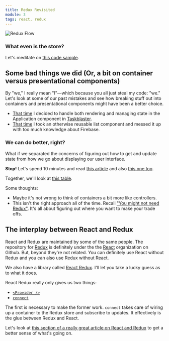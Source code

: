```yaml
---
title: Redux Revisited
module: 3
tags: react, redux
---
```


![Redux Flow](/assets/images/lessons/redux-revisited/react-redux-flow.png)

### What even is the store?

Let's meditate on [this code sample][createstore].

[createstore]: http://redux.js.org/docs/api/createStore.html#example

## Some bad things we did (Or, a bit on container versus presentational components)

By "we," I really mean "I"—which because you all just steal my code: "we." Let's look at some of our past mistakes and see how breaking stuff out into containers and presentational components might have been a better choice.

- [That time][application] I decided to handle both rendering and managing state in the Application component in [Taskblaster][].
- [That time][task-list] I took an otherwise reusable list component and messed it up with too much knowledge about Firebase.

[Taskblaster]: https://github.com/turingschool-examples/taskblaster/
[application]: https://github.com/turingschool-examples/taskblaster/blob/master/lib/components/Application.js#L16-L20
[task-list]: https://github.com/turingschool-examples/taskblaster/blob/master/lib/components/TaskList.js#L18-L31

### We can do better, right?

What if we separated the concerns of figuring out how to get and update state from how we go about displaying our user interface.

**Stop!** Let's spend 10 minutes and read [this article][pvc] and also [this one too][cc].

[pvc]: https://medium.com/@dan_abramov/smart-and-dumb-components-7ca2f9a7c7d0#.s1deylkix
[cc]: https://medium.com/@learnreact/container-components-c0e67432e005#.x431xk8mv

Together, we'll look at [this table](http://redux.js.org/docs/basics/UsageWithReact.html#presentational-and-container-components).

Some thoughts:

- Maybe it's not wrong to think of containers a bit more like controllers.
- This isn't the right approach all of the time. Recall ["You might not need Redux"][ymnn]. It's all about figuring out where you want to make your trade offs.

[ymnn]: https://medium.com/@dan_abramov/you-might-not-need-redux-be46360cf367#.ixq20vlzb

## The interplay between React and Redux

React and Redux are maintained by some of the same people. The repository for [Redux][reduxrepo] is definitely under the the [React][reactorg] organization on Github. But, beyond they're not related. You can definitely use React without Redux and you can also use Redux without React.

We also have a library called [React Redux][]. I'll let you take a lucky guess as to what it does.

React Redux really only gives us two things:

- [`<Provider />`](https://github.com/reactjs/react-redux/blob/master/docs/api.md#provider-store)
- [`connect`](https://github.com/reactjs/react-redux/blob/master/docs/api.md#connectmapstatetoprops-mapdispatchtoprops-mergeprops-options)

The first is necessary to make the former work. `connect` takes care of wiring up a container to the Redux store and subscribe to updates. It effectively is the glue between Redux and React.

Let's look at [this section of a really great article on React and Redux][csst] to get a better sense of what's going on.

[reduxrepo]: https://github.com/reactjs/redux
[reactorg]: https://github.com/reactjs
[React Redux]: https://github.com/reactjs/react-redux
[csst]: https://css-tricks.com/learning-react-redux/#article-header-id-12
